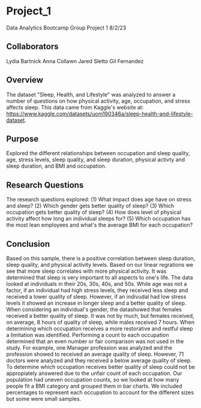 # Project_1
Data Analytics Bootcamp
Group Project 1
8/2/23

## Collaborators
Lydia Bartnick
Anna Collawn
Jared Sletto
Gil Fernandez

## Overview
The dataset "Sleep, Health, and Lifestyle" was analyzed to answer a number of questions on how physical activity, age, occupation, and stress affects sleep. This data came from Kaggle's website at: https://www.kaggle.com/datasets/uom190346a/sleep-health-and-lifestyle-dataset.
## Purpose
Explored the different relationships between occupation and sleep quality, age, stress levels, sleep quality, and sleep duration, physical activty and sleep duration, and BMI and occupation.
## Research Questions
The research questions explored:
    (1) What impact does age have on stress and sleep?
    (2) Which gender gets better quality of sleep?
    (3) Which occupation gets better quality of sleep?
    (4) How does level of physical activity affect how long an individual sleeps for?
    (5) Which occupation has the most lean employees and what's the average BMI for each occupation?

## Conclusion
Based on this sample, there is a positive correlation between sleep duration, sleep quality, and physical activity levels. Based on our linear regrations we see that more sleep correlates with more physical activity. 
It was determined that sleep is very important to all aspects to one's life. The data looked at individuals in their 20s, 30s, 40s, and 50s. While age was not a factor, if an individual had high stress levels, they received less sleep and received a lower quality of sleep. However, if an indivudal had low stress levels it showed an increase in longer sleep and a better quality of sleep. 
When considering an individual's gender, the datashowed that females received a better quality of sleep. It was not by much, but females received, on average, 8 hours of quality of sleep, while males received 7 hours. When determining which occupation receives a more restorative and restful sleep a limitation was identified. Performing a count to each occupation determined that an even number or fair comparison was not used in the study. For example, one Manager profession was analyzed and the profession showed to received an average quality of sleep. However, 71 doctors were analyzed and they received a below average quality of sleep. To determine which occupation receives better quality of sleep could not be appropiately answered due to the unfair count of each occupation. 
Our population had uneven occupation counts, so we looked at how many people fit a BMI category and grouped them in bar charts. We included percentages to represent each occupation to account for the different sizes but some were small samples.
